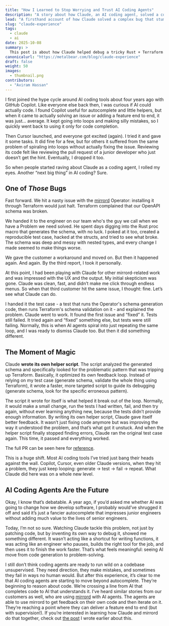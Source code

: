 ```yaml
---
title: "How I Learned to Stop Worrying and Trust AI Coding Agents"
description: "A story about how Claude, an AI coding agent, solved a complex Terraform schema bug in mirrord not by brute force, but by reasoning its way out with a helper script it wrote for itself."
lead: "A firsthand account of how Claude solved a complex bug that stumped human engineers by not just writing code, but by inventing its own debugging tools."
slug: "claude-experience"
tags:
  - claude
  - ai
date: 2025-10-08
summary: >
  This post is about how Claude helped debug a tricky Rust + Terraform issue in the mirrord Operator by writing its own debugging script — a moment that showed AI moving from code completion to real problem-solving. 
canonicalurl: "https://metalbear.com/blog/claude-experience"
draft: false
weight: 50
images:
  - thumbnail.png
contributors:
  - "Aviram Hassan"
---
```


I first joined the hype cycle around AI coding tools about four years ago with GitHub Copilot. Like everyone else back then, I was curious if AI could actually code. I found Copilot useful for autocomplete and little helpers, but when it came to actually solving an issue or adding a feature end to end, it was just… average. It kept going into loops and making silly mistakes, so I quickly went back to using it only for code completion.

Then Cursor launched, and everyone got excited (again). I tried it and gave it some tasks. It did fine for a few, but for others it suffered from the same problem of spiraling into loops without actually fixing the issue. Reviewing its code felt like reviewing the pull request of a junior developer who just doesn’t get the hint. Eventually, I dropped it too.

So when people started raving about Claude as a coding agent, I rolled my eyes. Another “next big thing” in AI coding? Sure.

## One of *Those* Bugs

Fast forward. We hit a nasty issue with the [mirrord](https://metalbear.com/mirrord/) Operator: installing it through Terraform would just halt. Terraform complained that our OpenAPI schema was broken.

We handed it to the engineer on our team who's the guy we call when we have a Problem we need solved. He spent days digging into the Rust proc macro that generates the schema, with no luck. I poked at it too, created a reproducible test case, hacked at the structs, and tried to see what broke. The schema was deep and messy with nested types, and every change I made seemed to make things worse.

We gave the customer a workaround and moved on. But then it happened again. And again. By the third report, I took it personally.

At this point, I had been playing with Claude for other mirrord-related work and was impressed with the UX and the output. My initial skepticism was gone. Claude was clean, fast, and didn’t make me click through endless menus. So when that third customer hit the same issue, I thought: fine. Let’s see what Claude can do.

I handed it the test case - a test that runs the Operator's schema generation code, then runs Terraform's schema validation on it - and explained the problem. Claude went to work. It found the first issue and “fixed” it. Tests still failed. It tried again and “fixed” something else, but tests were still failing. Normally, this is when AI agents spiral into just repeating the same loop, and I was ready to dismiss Claude too. But then it did something different.

## The Moment of Magic

Claude **wrote its own helper script**. The script analyzed the generated schema and specifically looked for the problematic pattern that was tripping up Terraform. Basically, it optimized its own feedback loop. Instead of relying on my test case (generate schema, validate the whole thing using Terraform), it wrote a faster, more targeted script to guide its debugging (generate schema, look for the specific erroneous pattern).

The script it wrote for itself is what helped it break out of the loop. Normally, it would make a small change, run the tests I had written, fail, and then try again, without ever learning anything new, because the tests didn’t provide enough information. By writing its own helper script, Claude gave itself better feedback. It wasn’t just fixing code anymore but was improving the way it understood the problem, and that’s what got it unstuck. And when the helper script finally stopped finding errors, Claude ran the original test case again. This time, it passed and everything worked.

The full PR can be seen here for [reference](https://github.com/metalbear-co/mirrord/pull/3541/files).

This is a huge shift. Most AI coding tools I’ve tried just bang their heads against the wall. Copilot, Cursor, even older Claude versions, when they hit a problem, they just keep looping: generate → test → fail → repeat. What Claude did here was on a whole new level. 

## AI Coding Agents Are the Future

Okay, I know that’s debatable. A year ago, if you’d asked me whether AI was going to change how we develop software, I probably would’ve shrugged it off and said it’s just a fancier autocomplete that impresses junior engineers without adding much value to the lives of senior engineers.

Today, I’m not so sure. Watching Claude tackle this problem, not just by patching code, but by inventing its own way to debug it, showed me something different. It wasn’t acting like a shortcut for writing functions, it was acting like an engineer who pauses, builds the right tool for the job, and then uses it to finish the work faster. That’s what feels meaningful: seeing AI move from code generation to problem-solving. 

I still don’t think coding agents are ready to run wild on a codebase unsupervised. They need direction, they make mistakes, and sometimes they fail in ways no human would. But after this experience, it’s clear to me that AI coding agents are starting to move beyond autocomplete. They’re beginning to reason about code. We’re crossing a line from AI that completes code to AI that understands it. I’ve heard similar stories from our customers as well, who are using [mirrord](https://metalbear.com/mirrord/) with AI agents. The agents are able to use mirrord to get feedback on their own code and then iterate on it. They’re reaching a point where they can deliver a feature end to end (but with supervision!). If you’re interested in learning how Claude and mirrord do that together, check out [the post](https://metalbear.com/blog/self-correcting-ai/) I wrote earlier about this.